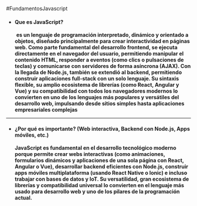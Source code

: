 #FundamentosJavascript  


- #### Que es JavaScript?

	 **es un lenguaje de programación interpretado, dinámico y orientado a objetos, diseñado principalmente para crear interactividad en páginas web. Como parte fundamental del desarrollo frontend, se ejecuta directamente en el navegador del usuario, permitiendo manipular el contenido HTML, responder a eventos (como clics o pulsaciones de teclas) y comunicarse con servidores de forma asíncrona (AJAX). Con la llegada de Node.js, también se extendió al backend, permitiendo construir aplicaciones full-stack con un solo lenguaje. Su sintaxis flexible, su amplio ecosistema de librerías (como React, Angular y Vue) y su compatibilidad con todos los navegadores modernos lo convierten en uno de los lenguajes más populares y versátiles del desarrollo web, impulsando desde sitios simples hasta aplicaciones empresariales complejas**


---

- #### ¿Por qué es importante? (Web interactiva, Backend con Node.js, Apps móviles, etc.)

	**JavaScript es fundamental en el desarrollo tecnológico moderno porque permite crear webs interactivas (como animaciones, formularios dinámicos y aplicaciones de una sola página con React, Angular o Vue), desarrollar backend eficientes con Node.js, construir apps móviles multiplataforma (usando React Native o Ionic) e incluso trabajar con bases de datos y IoT. Su versatilidad, gran ecosistema de librerías y compatibilidad universal lo convierten en el lenguaje más usado para desarrollo web y uno de los pilares de la programación actual.**

